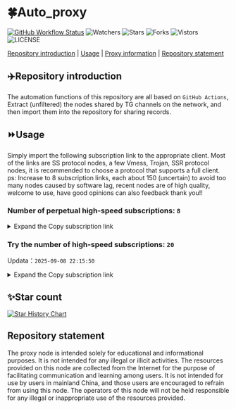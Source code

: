 # 🍀Auto_proxy
[![GitHub Workflow Status](https://img.shields.io/github/actions/workflow/status/PangTouY00/Auto_proxy/main.yml?branch=main)](https://github.com/PangTouY00/Auto_proxy/actions/workflows/main.yml?branch=main) 
![Watchers](https://img.shields.io/github/watchers/w1770946466/Auto_proxy) ![Stars](https://img.shields.io/github/stars/PangTouY00/Auto_proxy) ![Forks](https://img.shields.io/github/forks/w1770946466/Auto_proxy) ![Vistors](https://visitor-badge.laobi.icu/badge?page_id=PangTouY00.Auto_proxy) ![LICENSE](https://img.shields.io/badge/license-CC%20BY--SA%204.0-green.svg)

[Repository introduction](https://github.com/PangTouY00/Auto_proxy#Repositoryintroduction) | [Usage](https://github.com/PangTouY00/Auto_proxy#Usage) | [Proxy information](https://github.com/PangTouY00/Auto_proxy#Proxyinformation) | [Repository statement](https://github.com/PangTouY00/Auto_proxy#Repositorystatement)

## ✈️Repository introduction
The automation functions of this repository are all based on `GitHub Actions`,
Extract (unfiltered) the nodes shared by TG channels on the network, and then import them into the repository for sharing records.

## ⏩Usage
Simply import the following subscription link to the appropriate client. Most of the links are SS protocol nodes, a few Vmess, Trojan, SSR protocol nodes, it is recommended to choose a protocol that supports a full client.
ps: Increase to 8 subscription links, each about 150 (uncertain) to avoid too many nodes caused by software lag, recent nodes are of high quality, welcome to use, have good opinions can also feedback thank you!!

### Number of perpetual high-speed subscriptions: `8`

<details>
  <summary>Expand the Copy subscription link</summary>

  
- [Multiprotocol Base64 encoding](https://raw.githubusercontent.com/PangTouY00/Auto_proxy/main/Long_term_subscription1)
`https://raw.githubusercontent.com/PangTouY00/Auto_proxy/main/Long_term_subscription_num`
`Total number of merge nodes: 317`

- [Multiprotocol Base64 encoding](https://raw.githubusercontent.com/PangTouY00/Auto_proxy/main/Long_term_subscription1)
`https://raw.githubusercontent.com/PangTouY00/Auto_proxy/main/Long_term_subscription1`
`Total number of merge nodes: 40`

- [Multiprotocol Base64 encoding](https://raw.githubusercontent.com/PangTouY00/Auto_proxy/main/Long_term_subscription2)
`https://raw.githubusercontent.com/PangTouY00/Auto_proxy/main/Long_term_subscription2`
`Total number of merge nodes: 40`

- [Multiprotocol Base64 encoding](https://raw.githubusercontent.com/PangTouY00/Auto_proxy/main/Long_term_subscription3)
`https://raw.githubusercontent.com/PangTouY00/Auto_proxy/main/Long_term_subscription3`
`Total number of merge nodes: 40`

- [Multiprotocol Base64 encoding](https://raw.githubusercontent.com/PangTouY00/Auto_proxy/main/Long_term_subscription4)
`https://raw.githubusercontent.com/PangTouY00/Auto_proxy/main/Long_term_subscription4`
`Total number of merge nodes: 40`

- [Multiprotocol Base64 encoding](https://raw.githubusercontent.comPangTouY00/Auto_proxy/main/Long_term_subscription5)
`https://raw.githubusercontent.com/PangTouY00/Auto_proxy/main/Long_term_subscription5`
`Total number of merge nodes: 40`

- [Multiprotocol Base64 encoding](https://raw.githubusercontent.com/PangTouY00/Auto_proxy/main/Long_term_subscription6)
`https://raw.githubusercontent.com/PangTouY00/Auto_proxy/main/Long_term_subscription6`
`Total number of merge nodes: 40`

- [Multiprotocol Base64 encoding](https://raw.githubusercontent.com/PangTouY00/Auto_proxy/main/Long_term_subscription7)
`https://raw.githubusercontent.com/PangTouY00/Auto_proxy/main/Long_term_subscription7`
`Total number of merge nodes: 40`

- [Multiprotocol Base64 encoding](https://raw.githubusercontent.com/PangTouY00/Auto_proxy/main/Long_term_subscription8)
`https://raw.githubusercontent.com/PangTouY00/Auto_proxy/main/Long_term_subscription8`
`Total number of merge nodes: 37`

- [Clash subscription](https://raw.githubusercontent.com/PangTouY00/Auto_proxy/main/Long_term_subscription2.yaml)
`https://raw.githubusercontent.com/PangTouY00/Auto_proxy/main/Long_term_subscription1.yaml`


- [Clash subscription](https://raw.githubusercontent.com/PangTouY00/Auto_proxy/main/Long_term_subscription2.yaml)
`https://raw.githubusercontent.com/PangTouY00/Auto_proxy/main/Long_term_subscription2.yaml`


- [Clash subscription](https://raw.githubusercontent.com/PangTouY00/Auto_proxy/main/Long_term_subscription3.yaml)
`https://raw.githubusercontent.com/PangTouY00/Auto_proxy/main/Long_term_subscription3.yaml`
  
</details>

### Try the number of high-speed subscriptions: `20`
Updata：`2025-09-08 22:15:50`


<details>
  <summary>Expand the Copy subscription link</summary>  













































































































































































































































































































































































































































































































































































































































































































































































































































































































































































































































































































































































































































































































































































































































































































































































































































































































































































































































































































































































































































































































































































































































































































































































































































































































































































































































































































































































































































































































































































































































































































































































































































































































































































































































































































































































































































































































































































































































































































































































































































































































































































































































































































































































































































































































































































































































































































































































































































































































































































































































































































































































































































































































































































































































































































































































































































































































































































































































































































































































































































































































































































































































































































































































































































































































































































































































































































































































































































































































































































































































































































































































































































































































































































































































































































































































































































































































































































































































































































































































































































































































































































































































































































































































































































































































































































































































































































































































































































































































































































































































































































































































































































































































































































































































































































































































































































































































































































































































































































































































































































































































































































































































































































































































































































































































































































































































































































































































































































































































































































































































































































































































































































































































































































































































































































































































































































































































































































































































































































































































































































































































































































































































































































































































































































































































































































































































































































































































































































































































































































































































































































































































































































































































































































































































































































































































































































































































































































































































































































































































































































































































































































































































































































































































































































































































































































































































































































































































































































































































































































































































































































































































































































































































































































































































































































































































































































































































































































































































































































































































































































































































































































































































































































































































































































































































































































































































































































































































































































































































































































































































































































































































































































































































































































































































































































































































































































































































































































































































































































































































































































































































































































































































































































































































































































































































































































































































































































































































































































































































































































































































































































































































































































































































































































































































































































































































































































































































































































































































































































































































































































































































































































































































































































































































































































































































































































































































































































































































































































































































































































































































































































































































































































































































































































































































































































































































































































































































































































































































































































































































































































































































































































































































































































































































































































































































































































































































































































































































































































































































































































































































































































































































































































































































































































































































































































































































































>Trial subscription：
`https://www.eeevpn.com/api/v1/client/subscribe?token=9019d74d8b02fb806b3fb9e8dc1abe53`




>Trial subscription：
`https://dash.tuzivip02.top/api/v1/client/subscribe?token=9507f9d3249af27c8c23e377ded3e217`




>Trial subscription：
`https://xiaohuolongjc.top/api/v1/client/subscribe?token=9c1a0d77821e5d3ccf19a4dede1818e4`




>Trial subscription：
`https://v2b.zyrhk.top/api/v1/client/subscribe?token=0f75e427c88a6cf3d4d139a863b56010`




>Trial subscription：
`https://go.yueyun.de/api/v1/client/subscribe?token=4b13f02d1dd50bb2dee69c59a6bfffc9`




>Trial subscription：
`https://nekocloud.qzz.io/api/v1/client/subscribe?token=f8f73fd03055c48d5d1cc3f7322b9439`




>Trial subscription：
`https://ld88.nxxbbf.com/api/v1/client/subscribe?token=36e8cb69da6f04643ccc9d7f1ed51f60`




>Trial subscription：
`https://dash.tuzivip03.top/api/v1/client/subscribe?token=ba4e626c1264cd200247e8d3bd4245f8`




>Trial subscription：
`https://cfvpn.com/api/v1/client/subscribe?token=8c16734091c1794e30ea4e78e295843b`




>Trial subscription：
`https://www.huojian2.xyz/api/v1/client/subscribe?token=4f551dded8445a068217668fc8f93fba`




>Trial subscription：
`https://guanwang.1010520.click/api/v1/client/subscribe?token=a64e8ad1a2c9233d180f1ec3554c4817`




>Trial subscription：
`https://yywhale.com/api/v1/client/subscribe?token=7da5bb31d017c48ecde327f61a9faa5a`




>Trial subscription：
`https://ldld.whtjdasha.com/api/v1/client/subscribe?token=1cddc2c35c65deb7b2822302c8794aba`




>Trial subscription：
`https://qingyun.zybs.eu.org/api/v1/client/subscribe?token=acfd430f84ef5ac40c0a427a9c819dad`




>Trial subscription：
`https://kingfisher.top/api/v1/client/subscribe?token=d7c91ee81ddd3b44acad5819c1b355bd`




>Trial subscription：
`https://sdvpapi.meytsoyxx.com/api/v1/client/subscribe?token=e5a82c248657d396794d3b2fec61c685`




>Trial subscription：
`https://dash.tuzivip01.top/api/v1/client/subscribe?token=508e4c6affbbeed920b8c7907bcfd8f1`




>Trial subscription：
`https://dashuai.us/api/v1/client/subscribe?token=78b75049c78b66cc33cfcef0758b9eee`




>Trial subscription：
`https://nekocloud.xx.kg/api/v1/client/subscribe?token=15f6929af983f4ff0a2cb663d8b3a11c`




>Trial subscription：
`https://dl.vfkum.website/api/v1/client/subscribe?token=415610b7f2277c58e159b603fa44de8c`



</details>

## ✨Star count
[![Star History Chart](https://api.star-history.com/svg?repos=PangTouY00/Auto_proxy&type=Date)](https://star-history.com/#w1770946466/Auto_proxy&Date)



## Repository statement
The proxy node is intended solely for educational and informational purposes. It is not intended for any illegal or illicit activities. The resources provided on this node are collected from the Internet for the purpose of facilitating communication and learning among users. It is not intended for use by users in mainland China, and those users are encouraged to refrain from using this node. The operators of this node will not be held responsible for any illegal or inappropriate use of the resources provided.
